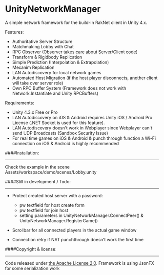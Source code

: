 UnityNetworkManager
===================

A simple network framework for the build-in RakNet client in Unity 4.x. 

Features: 
- Authoritative Server Structure
- Matchmaking Lobby with Chat
- RPC Observer (Observer takes care about Server/Client code)
- Transform & Rigidbody Replication
- Simple Prediction (Interpolation & Extrapolation)
- Mecanim Replication
- LAN Autodiscovery for local network games
- Automated Host Migration (if the host player disconnects, another client will take over server role)
- Own RPC Buffer System (Framework does not work with Network.Instantiate and Unity RPCBuffers)

Requirements: 
- Unity 4.3.x Free or Pro
- LAN Autodiscovery on iOS & Android requires Unity iOS / Android Pro License (.NET Socket is used for this feature). 
- LAN Autodiscovery doesn't work in Webplayer since Webplayer can't send UDP Broadcasts (Sandbox Security Issue)
- For real time games on iOS & Android & punch through function a Wi-Fi connection on iOS & Android is highly recommended

####Installation:
***
Check the example in the scene Assets/workspace/demo/scenes/Lobby.unity

####Still in development / Todo:
***
- Protect created host server with a password:
  - pw textfield for host create form
  - pw textfield for join host 
  - setting parameters in UnityNetworkManager.ConnectPeer() & UnityNetworkManager.RegisterGame()

- Scrollbar for all connected players in the actual game window
- Connection retry if NAT punchthrough doesn't work the first time

####Copyright & license:
***
Code released under [the Apache License 2.0](LICENSE).
Framework is using JsonFX for some serialization work
